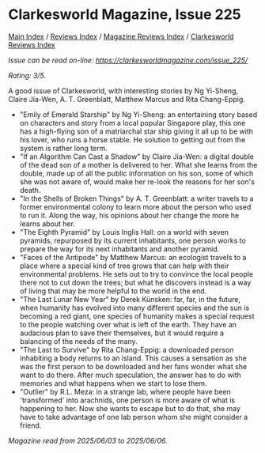 # Clarkesworld Magazine, Issue 225

[Main Index](../../../README.md) / [Reviews Index](../../README.md) / [Magazine Reviews Index](../README.md) / [Clarkesworld Reviews Index](README.md)

*Issue can be read on-line: <https://clarkesworldmagazine.com/issue_225/>*

*Rating: 3/5.*

A good issue of Clarkesworld, with interesting stories by Ng Yi-Sheng, Claire Jia-Wen, A. T. Greenblatt, Matthew Marcus and Rita Chang-Eppig.

- "Emily of Emerald Starship" by Ng Yi-Sheng: an entertaining story based on characters and story from a local popular Singapore play, this one has a high-flying son of a matriarchal star ship giving it all up to be with his lover, who runs a horse stable. He solution to getting out from the system is rather long term.
- "If an Algorithm Can Cast a Shadow" by Claire Jia-Wen: a digital double of the dead son of a mother is delivered to her. What she learns from the double, made up of all the public information on his son, some of which she was not aware of, would make her re-look the reasons for her son's death.
- "In the Shells of Broken Things" by A. T. Greenblatt: a writer travels to a former environmental colony to learn more about the person who used to run it. Along the way, his opinions about her change the more he learns about her.
- "The Eighth Pyramid" by Louis Inglis Hall: on a world with seven pyramids, repurposed by its current inhabitants, one person works to prepare the way for its next inhabitants and another pyramid.
- "Faces of the Antipode" by Matthew Marcus: an ecologist travels to a place where a special kind of tree grows that can help with their environmental problems. He sets out to try to convince the local people there not to cut down the trees; but what he discovers instead is a way of living that may be more helpful to the world in the end.
- "The Last Lunar New Year" by Derek Künsken: far, far, in the future, when humanity has evolved into many different species and the sun is becoming a red giant, one species of humanity makes a special request to the people watching over what is left of the earth. They have an audacious plan to save their themselves, but it would require a balancing of the needs of the many.
- "The Last to Survive" by Rita Chang-Eppig: a downloaded person inhabiting a body returns to an island. This causes a sensation as she was the first person to be downloaded and her fans wonder what she want to do there. After much speculation, the answer has to do with memories and what happens when we start to lose them.
- "Outlier" by R.L. Meza: in a strange lab, where people have been 'transformed' into arachnids, one person is more aware of what is happening to her. Now she wants to escape but to do that, she may have to take advantage of one lab person whom she might consider a friend.

*Magazine read from 2025/06/03 to 2025/06/06.*
